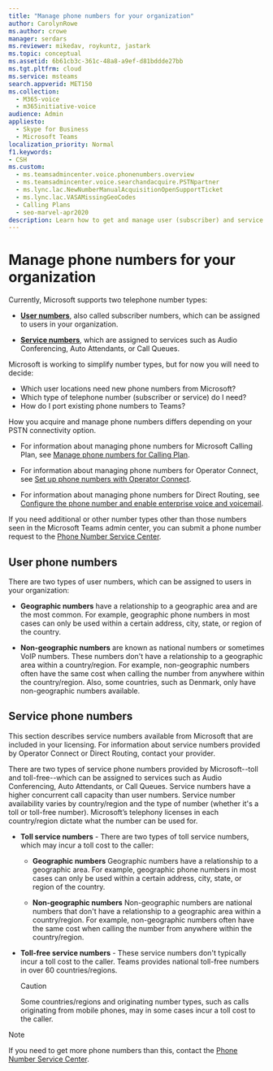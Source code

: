 ```yaml
---
title: "Manage phone numbers for your organization"
author: CarolynRowe
ms.author: crowe
manager: serdars
ms.reviewer: mikedav, roykuntz, jastark
ms.topic: conceptual
ms.assetid: 6b61cb3c-361c-48a8-a9ef-d81bddde27bb
ms.tgt.pltfrm: cloud
ms.service: msteams
search.appverid: MET150
ms.collection: 
  - M365-voice
  - m365initiative-voice
audience: Admin
appliesto: 
  - Skype for Business
  - Microsoft Teams
localization_priority: Normal
f1.keywords:
- CSH
ms.custom: 
  - ms.teamsadmincenter.voice.phonenumbers.overview
  - ms.teamsadmincenter.voice.searchandacquire.PSTNpartner
  - ms.lync.lac.NewNumberManualAcquisitionOpenSupportTicket
  - ms.lync.lac.VASAMissingGeoCodes
  - Calling Plans
  - seo-marvel-apr2020
description: Learn how to get and manage user (subscriber) and service (toll and toll-free) phone numbers for Microsoft Teams for your organization.
---
```


# Manage phone numbers for your organization

Currently, Microsoft supports two telephone number types: 

- [**User numbers**](#user-phone-numbers), also called subscriber numbers, which can be assigned to users in your organization.

- [**Service numbers**](#service-phone-numbers), which are assigned to services such as Audio Conferencing, Auto Attendants, or Call Queues.

Microsoft is working to simplify number types, but for now you will need to decide:

- Which user locations need new phone numbers from Microsoft?
- Which type of telephone number (subscriber or service) do I need?
- How do I port existing phone numbers to Teams?

How you acquire and manage phone numbers differs depending on your PSTN connectivity option.

- For information about managing phone numbers for Microsoft Calling Plan, see [Manage phone numbers for Calling Plan](manage-phone-numbers-for-your-organization/manage-phone-numbers-for-your-organization.md).

- For information about managing phone numbers for Operator Connect, see [Set up phone numbers with Operator Connect](operator-connect-configure.md#set-up-phone-numbers).

- For information about managing phone numbers for Direct Routing, see [Configure the phone number and enable enterprise voice and voicemail](direct-routing-enable-users.md#configure-the-phone-number-and-enable-enterprise-voice-and-voicemail-online).

If you need additional or other number types other than those numbers seen in the Microsoft Teams admin center, you can submit a phone number request to the [Phone Number Service Center](https://pstnsd.powerappsportals.com/).

## User phone numbers

There are two types of user numbers, which can be assigned to users in your organization:  
    
- **Geographic numbers** have a relationship to a geographic area and are the most common. For example, geographic phone numbers in most cases can only be used within a certain address, city, state, or region of the country.
    
- **Non-geographic numbers** are known as national numbers or sometimes VoIP numbers. These numbers don't have a relationship to a geographic area within a country/region. For example, non-geographic numbers often have the same cost when calling the number from anywhere within the country/region. Also, some countries, such as Denmark, only have non-geographic numbers available.


## Service phone numbers  

This section describes service numbers available from Microsoft that are included in your licensing. For information about service numbers provided by Operator Connect or Direct Routing, contact your provider. 

There are two types of service phone numbers provided by Microsoft--toll and toll-free--which can be assigned to services such as Audio Conferencing, Auto Attendants, or Call Queues. Service numbers have a higher concurrent call capacity than user numbers. Service number availability varies by country/region and the type of number (whether it's a toll or toll-free number). Microsoft’s telephony licenses in each country/region dictate what the number can be used for.
    
 - **Toll service numbers** - There are two types of toll service numbers, which may incur a toll cost to the caller:
    
   - **Geographic numbers** Geographic numbers have a relationship to a geographic area. For example, geographic phone numbers in most cases can only be used within a certain address, city, state, or region of the country.
        
   - **Non-geographic numbers** Non-geographic numbers are national numbers that don't have a relationship to a geographic area within a country/region. For example, non-geographic numbers often have the same cost when calling the number from anywhere within the country/region.
   
- **Toll-free service numbers** - These service numbers don't typically incur a toll cost to the caller. Teams provides national toll-free numbers in over 60 countries/regions.
    
    > [!CAUTION]
    > Some countries/regions and originating number types, such as calls originating from mobile phones, may in some cases incur a toll cost to the caller. 


    
  
> [!NOTE]
> If you need to get more phone numbers than this, contact the [Phone Number Service Center](https://pstnsd.powerappsportals.com/).